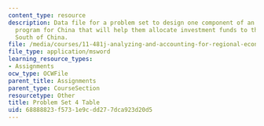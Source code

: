 ```yaml
---
content_type: resource
description: Data file for a problem set to design one component of an economic investment
  program for China that will help them allocate investment funds to the North and/or
  South of China.
file: /media/courses/11-481j-analyzing-and-accounting-for-regional-economic-growth-spring-2009/68888823f5731e9cdd277dca923d20d5_pset04_table.xls
file_type: application/msword
learning_resource_types:
- Assignments
ocw_type: OCWFile
parent_title: Assignments
parent_type: CourseSection
resourcetype: Other
title: Problem Set 4 Table
uid: 68888823-f573-1e9c-dd27-7dca923d20d5
---
```


